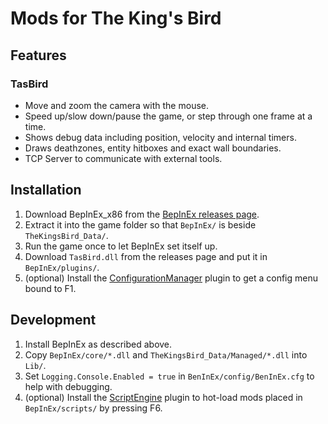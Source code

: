 # Mods for The King's Bird

## Features

### TasBird

- Move and zoom the camera with the mouse.
- Speed up/slow down/pause the game, or step through one frame at a time.
- Shows debug data including position, velocity and internal timers.
- Draws deathzones, entity hitboxes and exact wall boundaries.
- TCP Server to communicate with external tools.

## Installation

1. Download BepInEx_x86 from the [BepInEx releases page](https://github.com/BepInEx/BepInEx/releases).
2. Extract it into the game folder so that `BepInEx/` is beside `TheKingsBird_Data/`.
3. Run the game once to let BepInEx set itself up.
4. Download `TasBird.dll` from the releases page and put it in `BepInEx/plugins/`.
5. (optional) Install the [ConfigurationManager](https://github.com/BepInEx/BepInEx.ConfigurationManager/releases)
   plugin to get a config menu bound to F1.

## Development

1. Install BepInEx as described above.
2. Copy `BepInEx/core/*.dll` and `TheKingsBird_Data/Managed/*.dll` into `Lib/`.
3. Set `Logging.Console.Enabled = true` in `BenInEx/config/BenInEx.cfg` to help with debugging.
4. (optional) Install the [ScriptEngine](https://github.com/BepInEx/BepInEx.Debug/releases) plugin to hot-load mods
   placed in `BepInEx/scripts/` by pressing F6.

